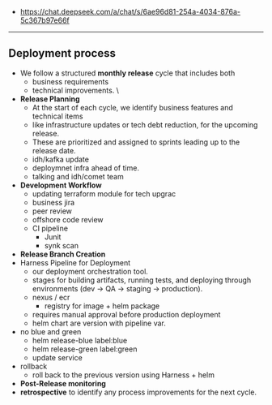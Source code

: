 - https://chat.deepseek.com/a/chat/s/6ae96d81-254a-4034-876a-5c367b97e66f
--- 
## Deployment process
- We follow a structured **monthly release** cycle that includes both
  - business requirements 
  - technical improvements. \
- **Release Planning**
  - At the start of each cycle, we identify business features and technical items
  - like infrastructure updates or tech debt reduction, for the upcoming release. 
  - These are prioritized and assigned to sprints leading up to the release date.
  - idh/kafka update
  - deploymnet infra ahead of time.
  - talking and idh/comet team
- **Development Workflow**
  - updating terraform module for tech upgrac
  - business jira
  - peer review
  - offshore code review
  - CI pipeline 
    - Junit
    - synk scan
- **Release Branch Creation**
- Harness Pipeline for Deployment
  - our deployment orchestration tool.
  - stages for building artifacts, running tests, and deploying through environments (dev → QA → staging → production).
  - nexus / ecr
    - registry for image + helm package
  - requires manual approval before production deployment
  - helm chart are version with pipeline var.
- no blue and green
  - helm release-blue label:blue
  - helm release-green label:green
  - update service 
- rollback
  - roll back to the previous version using Harness + helm
- **Post-Release monitoring**
- **retrospective** to identify any process improvements for the next cycle.